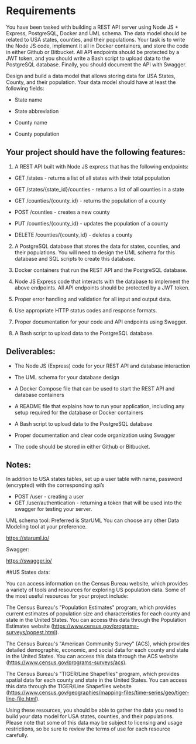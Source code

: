 # Requirements

You have been tasked with building a REST API server using Node JS + Express, PostgreSQL, Docker and UML schema. The data model should be related to USA states, counties, and their populations. Your task is to write the Node JS code, implement it all in Docker containers, and store the code in either Github or Bitbucket. All API endpoints should be protected by a JWT token, and you should write a Bash script to upload data to the PostgreSQL database. Finally, you should document the API with Swagger.

Design and build a data model that allows storing data for USA States, County, and their population. Your data model should have at least the following fields:

- State name

- State abbreviation

- County name

- County population

## Your project should have the following features:

1. A REST API built with Node JS express  that has the following endpoints:

- GET /states - returns a list of all states with their total population

- GET /states/{state_id}/counties - returns a list of all counties in a state

- GET /counties/{county_id} - returns the population of a county

- POST /counties - creates a new county

- PUT /counties/{county_id} - updates the population of a county

- DELETE /counties/{county_id} - deletes a county


2. A PostgreSQL database that stores the data for states, counties, and their populations. You will need to design the UML schema for this database and SQL scripts to create this database.

3. Docker containers that run the REST API and the PostgreSQL database.

4. Node JS Express  code that interacts with the database to implement the above endpoints. All API endpoints should be protected by a JWT token.

5. Proper error handling and validation for all input and output data.

6. Use appropriate HTTP status codes and response formats.

7. Proper documentation for your code and API endpoints using Swagger.

8. A Bash script to upload data to the PostgreSQL database.


## Deliverables:

- The Node JS (Express) code for your REST API and database interaction

- The UML schema for your database design

- A Docker Compose file that can be used to start the REST API and database containers

- A README file that explains how to run your application, including any setup required for the database or Docker containers

- A Bash script to upload data to the PostgreSQL database

- Proper documentation and clear code organization using Swagger

- The code should be stored in either Github or Bitbucket.

## Notes:

In addition to USA states tables, set up a user table with name, password (encrypted) with the corresponding api’s

- POST /user - creating a user
- GET /user/authentication - returning a token that will be used into the swagger for testing your server.

UML schema tool: Preferred is StarUML You can choose any other Data Modeling tool at your preference.

https://staruml.io/

Swagger:

https://swagger.io/

##US States data:

You can access information on the Census Bureau website, which provides a variety of tools and resources for exploring US population data. Some of the most useful resources for your project include:

The Census Bureau's "Population Estimates" program, which provides current estimates of population size and characteristics for each county and state in the United States. You can access this data through the Population Estimates website (https://www.census.gov/programs-surveys/popest.html).

The Census Bureau's "American Community Survey" (ACS), which provides detailed demographic, economic, and social data for each county and state in the United States. You can access this data through the ACS website (https://www.census.gov/programs-surveys/acs).

The Census Bureau's "TIGER/Line Shapefiles" program, which provides spatial data for each county and state in the United States. You can access this data through the TIGER/Line Shapefiles website (https://www.census.gov/geographies/mapping-files/time-series/geo/tiger-line-file.html).

Using these resources, you should be able to gather the data you need to build your data model for USA states, counties, and their populations. Please note that some of this data may be subject to licensing and usage restrictions, so be sure to review the terms of use for each resource carefully.